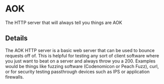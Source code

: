 # AOK
The HTTP server that will always tell you things are AOK

## Details

The AOK HTTP server is a basic web server that can be used to bounce requests off of. This is helpful for testing any sort of client software where you just want to beat on a server and always throw you a 200. Examples would be things like fuzzing software (Codenomicon or Peach Fuzz), curl, or for security testing passthrough devices such as IPS or application firewalls.

